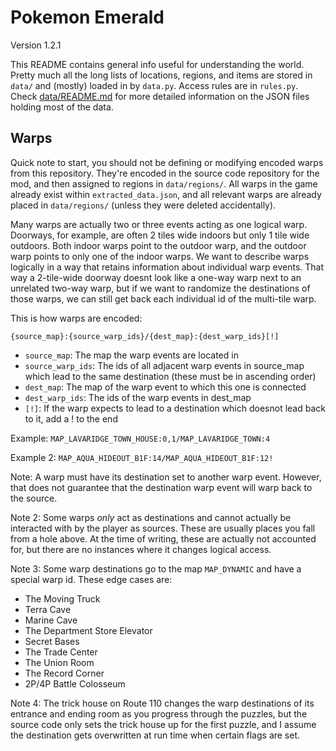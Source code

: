 # Pokemon Emerald

Version 1.2.1

This README contains general info useful for understanding the world. Pretty much all the long lists of locations,
regions, and items are stored in `data/` and (mostly) loaded in by `data.py`. Access rules are in `rules.py`. Check
[data/README.md](data/README.md) for more detailed information on the JSON files holding most of the data.

## Warps

Quick note to start, you should not be defining or modifying encoded warps from this repository. They're encoded in the
source code repository for the mod, and then assigned to regions in `data/regions/`. All warps in the game already exist
within `extracted_data.json`, and all relevant warps are already placed in `data/regions/` (unless they were deleted
accidentally).

Many warps are actually two or three events acting as one logical warp. Doorways, for example, are often 2 tiles wide
indoors but only 1 tile wide outdoors. Both indoor warps point to the outdoor warp, and the outdoor warp points to only
one of the indoor warps. We want to describe warps logically in a way that retains information about individual warp
events. That way a 2-tile-wide doorway doesnt look like a one-way warp next to an unrelated two-way warp, but if we want
to randomize the destinations of those warps, we can still get back each individual id of the multi-tile warp.

This is how warps are encoded:

`{source_map}:{source_warp_ids}/{dest_map}:{dest_warp_ids}[!]`

- `source_map`: The map the warp events are located in
- `source_warp_ids`: The ids of all adjacent warp events in source_map which lead to the same destination (these must be
in ascending order)
- `dest_map`: The map of the warp event to which this one is connected
- `dest_warp_ids`: The ids of the warp events in dest_map
- `[!]`: If the warp expects to lead to a destination which doesnot lead back to it, add a ! to the end

Example: `MAP_LAVARIDGE_TOWN_HOUSE:0,1/MAP_LAVARIDGE_TOWN:4`

Example 2: `MAP_AQUA_HIDEOUT_B1F:14/MAP_AQUA_HIDEOUT_B1F:12!`

Note: A warp must have its destination set to another warp event. However, that does not guarantee that the destination
warp event will warp back to the source.

Note 2: Some warps _only_ act as destinations and cannot actually be interacted with by the player as sources. These are
usually places you fall from a hole above. At the time of writing, these are actually not accounted for, but there are
no instances where it changes logical access.

Note 3: Some warp destinations go to the map `MAP_DYNAMIC` and have a special warp id. These edge cases are:

- The Moving Truck
- Terra Cave
- Marine Cave
- The Department Store Elevator
- Secret Bases
- The Trade Center
- The Union Room
- The Record Corner
- 2P/4P Battle Colosseum

Note 4: The trick house on Route 110 changes the warp destinations of its entrance and ending room as you progress
through the puzzles, but the source code only sets the trick house up for the first puzzle, and I assume the destination
gets overwritten at run time when certain flags are set.
